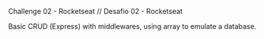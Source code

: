 Challenge 02 - Rocketseat // Desafio 02 - Rocketseat

Basic CRUD (Express) with middlewares, using array to emulate a database.
